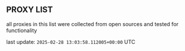 ## PROXY LIST

all proxies in this list were collected from open sources and tested for functionality

last update: `2025-02-28 13:03:58.112005+00:00` UTC